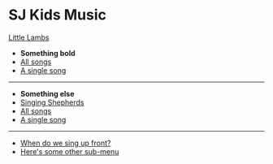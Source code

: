 SJ Kids Music
======

[Little Lambs]()

- **Something bold**
- [All songs]()
- [A single song]()

-   ----

- **Something else**
- [Singing Shepherds]()
- [All songs]()
- [A single song]()

- ----

- [When do we sing up front?]()
- [Here's some other sub-menu]()

